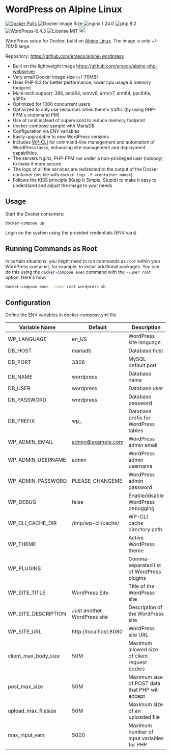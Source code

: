 # WordPress on Alpine Linux

[![Docker Pulls](https://img.shields.io/docker/pulls/erseco/alpine-wordpress.svg)](https://hub.docker.com/r/erseco/alpine-wordpress/)
![Docker Image Size](https://img.shields.io/docker/image-size/erseco/alpine-wordpress)
![nginx 1.24.0](https://img.shields.io/badge/nginx-1.18-brightgreen.svg)
![php 8.2](https://img.shields.io/badge/php-8.2-brightgreen.svg)
![WordPress-6.4.3](https://img.shields.io/badge/wordpress-yellow)
![License MIT](https://img.shields.io/badge/license-MIT-blue.svg)
<a href="https://www.buymeacoffee.com/erseco"><img src="https://www.buymeacoffee.com/assets/img/custom_images/orange_img.png" height="20px"></a>

WordPress setup for Docker, build on [Alpine Linux](http://www.alpinelinux.org/).
The image is only +/- 70MB large.

Repository: https://github.com/erseco/alpine-wordpress


* Built on the lightweight image https://github.com/erseco/alpine-php-webserver
* Very small Docker image size (+/-70MB)
* Uses PHP 8.2 for better performance, lower cpu usage & memory footprint
* Multi-arch support: 386, amd64, arm/v6, arm/v7, arm64, ppc64le, s390x
* Optimized for 1000 concurrent users
* Optimized to only use resources when there's traffic (by using PHP-FPM's ondemand PM)
* Use of runit instead of supervisord to reduce memory footprint
* docker-compose sample with MariaDB
* Configuration via ENV variables
* Easily upgradable to new WordPress versions
* Includes [WP-CLI](https://wp-cli.org/) for command-line management and automation of WordPress tasks, enhancing site management and deployment capabilities.
* The servers Nginx, PHP-FPM run under a non-privileged user (nobody) to make it more secure
* The logs of all the services are redirected to the output of the Docker container (visible with `docker logs -f <container name>`)
* Follows the KISS principle (Keep It Simple, Stupid) to make it easy to understand and adjust the image to your needs

## Usage

Start the Docker containers:

    docker-compose up

Login on the system using the provided credentials (ENV vars)

## Running Commands as Root

In certain situations, you might need to run commands as `root` within your WordPress container, for example, to install additional packages. You can do this using the `docker-compose exec` command with the `--user root` option. Here's how:

```bash
docker-compose exec --user root wordpress sh
```

## Configuration
Define the ENV variables in docker-compose.yml file

| Variable Name        | Default                 | Description                                      |
|----------------------|-------------------------|--------------------------------------------------|
| WP_LANGUAGE          | en_US                   | WordPress site language                          |
| DB_HOST              | mariadb                 | Database host                                    |
| DB_PORT              | 3306                    | MySQL default port                               |
| DB_NAME              | wordpress               | Database name                                    |
| DB_USER              | wordpress               | Database user                                    |
| DB_PASSWORD          | wordpress               | Database password                                |
| DB_PREFIX            | wp_                     | Database prefix for WordPress tables             |
| WP_ADMIN_EMAIL       | admin@example.com       | WordPress admin email                            |
| WP_ADMIN_USERNAME    | admin                   | WordPress admin username                         |
| WP_ADMIN_PASSWORD    | PLEASE_CHANGEME         | WordPress admin password                         |
| WP_DEBUG             | false                   | Enable/disable WordPress debugging               |
| WP_CLI_CACHE_DIR     | /tmp/wp-cli/cache/      | WP-CLI cache directory path                      |
| WP_THEME             |                         | Active WordPress theme                           |
| WP_PLUGINS           |                         | Comma-separated list of WordPress plugins        |
| WP_SITE_TITLE        | WordPress Site          | Title of the WordPress site                      |
| WP_SITE_DESCRIPTION  | Just another WordPress site | Description of the WordPress site             |
| WP_SITE_URL          | http://localhost:8080   | WordPress site URL                               |
| client_max_body_size | 50M                     | Maximum allowed size of client request bodies    |
| post_max_size        | 50M                     | Maximum size of POST data that PHP will accept   |
| upload_max_filesize  | 50M                     | Maximum size of an uploaded file                 |
| max_input_vars       | 5000                    | Maximum number of input variables for PHP        |
